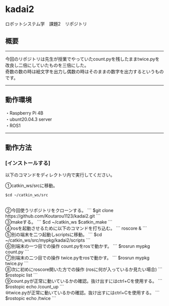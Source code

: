 # kadai2
ロボットシステム学　課題2　リポジトリ
## 概要
---
今回のリポジトリは先生が授業でやっていたcount.pyを残したままtwice.pyを改良し二倍にしていたものを三倍にした。  
奇数の数の時は絵文字を出力し偶数の時はそのままの数字を出力するというものです。

---
## 動作環境  
・Raspberry Pi 4B  
・ubunt20.04.3 server  
・ROS1  

---
## 動作方法  
### [インストールする]  
以下のコマンドをディレクトリ内で実行してください。  

①catkin_ws/srcに移動。  
```
$cd ~/catkin_ws/src  
```  
<br>
②今回使うリポジトリをクローンする。  
```
$git clone https://github.com/Koutarou1123/kadai2.git  
```  
<br>
③makeする。  
```  
$cd ~/catkin_ws  
$catkin_make  
```  
<br>
④rosを起動させるために以下のコマンドを打ち込む。  
```  
roscore &  
```  
<br>
⑤別の端末を二つ起動しscriptsに移動。
```  
$cd ~/catkin_ws/src/mypkg/kadai2/scripts  
```  
<br>
⑥別端末の一つ目での操作  
count.pyをrosで動かす。  
```  
$rosrun mypkg count.py  
```  
<br>
⑦別端末の二つ目での操作  
twice.pyをrosで動かす。  
```  
$rosrun mypkg twice.py  
```  
<br>
⑧次に初めにroscore開いた方での操作  
(rosに何が入っているか見たい場合)  
```  
$rostopic list  
```  
<br>
⑨count.pyが正常に動いているかの確認。抜け出すにはctrl+Cを使用する。   
```  
$rostopic echo /count_up  
```  
<br>
⑩twice.pyが正常に動いているかの確認。抜け出すにはctrl+Cを使用する。  
```  
$rostopic echo /twice  
```  
<br>
  




















